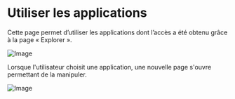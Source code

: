 # Utiliser les applications

Cette page permet d’utiliser les applications dont l’accès a été obtenu grâce à la page « Explorer ».

![Image](/images/guide/use/apps/use-apps.png)

Lorsque l'utilisateur choisit une application, une nouvelle page s'ouvre permettant de la manipuler.

![Image](/images/guide/use/apps/use-apps-detail.png)
